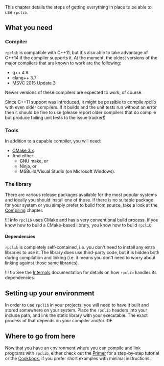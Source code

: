 This chapter details the steps of getting everything in place to be able to use `rpclib`.

## What you need

### Compiler

`rpclib` is compatible with C++11, but it's also able to take advantage of C++14 if the compiler
supports it. At the moment, the oldest versions of the major compilers that are known to work
are the following:

  * g++ 4.8
  * clang++ 3.7
  * MSVC 2015 Update 3

Newer versions of these compilers are expected to work, of course.

Since C++11 support was introduced, it might be possible to compile rpclib with even older compilers.
If it builds and the unit tests run without an error then it should be fine to use (please report older compilers
that do compile but produce failing unit tests to the issue tracker!)

### Tools

In addition to a capable compiler, you will need:

  * [CMake 3.x](https://cmake.org)
  * And either
      * GNU make, or
      * Ninja, or
      * MSBuild/Visual Studio (on Microsoft Windows).

### The library

There are various release packages available for the most popular systems and ideally you should install one of those. If there is no suitable package for your system or you simply prefer to build from source, take a look at the [Compiling](compiling.md) chapter.

!!! info
    `rpclib` uses CMake and has a very conventional build process. If you know how to build a CMake-based library, you know how to build `rpclib`.

#### Dependencies

`rpclib` is completely self-contained, i.e. you don't need to install any extra libraries to use it. The library does use third-party code, but it is hidden both during compilation and linking (i.e. it means you don't need to worry about linking against those same libraries).

!!! tip
    See the [Internals](internals.md) documentation for details on how `rpclib` handles its dependencies.


## Setting up your environment

In order to use `rpclib` in your projects, you will need to have it built and stored somewhere on your system. Place the `rpclib` headers into your include path, and link the static library with your executable. The exact process of that depends on your compiler and/or IDE.

## Where to go from here

Now that you have an environment where you can compile and link programs with `rpclib`, either
check out the [Primer](primer.md) for a step-by-step tutorial or the [Cookbook](cookbook.md), if you prefer short examples with minimal instructions.
